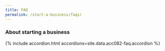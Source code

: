 ```yaml
---
title: FAQ
permalink: /start-a-business/faqs/
---
```


### About starting a business

{% include accordion.html accordions=site.data.acc082-faq.accordion %}
